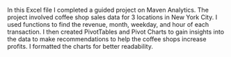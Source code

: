 In this Excel file I completed a guided project on Maven Analytics.
The project involved coffee shop sales data for 3 locations in New York City.
I used functions to find the revenue, month, weekday, and hour of each transaction.
I then created PivotTables and Pivot Charts to gain insights into the data to make recommendations to help the coffee shops increase profits. 
I formatted the charts for better readability. 
